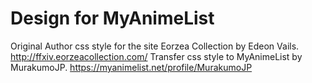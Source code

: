 # Design for MyAnimeList
Original Author css style for the site Eorzea Collection by Edeon Vails. http://ffxiv.eorzeacollection.com/
Transfer css style to MyAnimeList by MurakumoJP. https://myanimelist.net/profile/MurakumoJP
